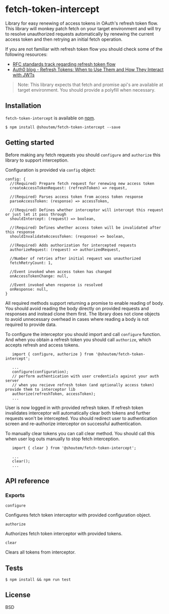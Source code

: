 # fetch-token-intercept
Library for easy renewing of access tokens in OAuth's refresh token flow. This library will monkey
patch fetch on your target environment and will try to resolve unauthorized requests automatically
by renewing the current access token and then retrying an initial fetch operation.

If you are not familiar with refresh token flow you should check some of the following resources:
- [RFC standards track regarding refresh token flow](https://tools.ietf.org/html/rfc6749#page-10)
- [Auth0 blog - Refresh Tokens: When to Use Them and How They Interact with JWTs](https://auth0.com/blog/refresh-tokens-what-are-they-and-when-to-use-them/)

>Note:
This library expects that fetch and promise api's are available at target environment. You should
provide a polyfill when necessary.

## Installation

`fetch-token-intercept` is available on [npm](https://www.npmjs.com/package/@shoutem/fetch-token-intercept).

```
$ npm install @shoutem/fetch-token-intercept --save
```

## Getting started

Before making any fetch requests you should `configure` and `authorize` this library to support
interception.

Configuration is provided via `config` object:

```
config: {
  //(Required) Prepare fetch request for renewing new access token
  createAccessTokenRequest: (refreshToken) => request,
   
  //(Required) Parses access token from access token response
  parseAccessToken: (response) => accessToken,
   
  //(Required) Defines whether interceptor will intercept this request or just let it pass through
  shouldIntercept: (request) => boolean,
   
  //(Required) Defines whether access token will be invalidated after this response
  shouldInvalidateAccessToken: (response) => boolean,
   
  //(Required) Adds authorization for intercepted requests
  authorizeRequest: (request) => authorizedRequest,
   
  //Number of retries after initial request was unauthorized
  fetchRetryCount: 1,
  
  //Event invoked when access token has changed
  onAccessTokenChange: null,
   
  //Event invoked when response is resolved
  onResponse: null,
}
```

All required methods support returning a promise to enable reading of body.
You should avoid reading the body directly on provided requests and responses and instead clone 
them first. The library does not clone objects to avoid unnecessary overhead in cases where 
reading a body is not required to provide data.

To configure the interceptor you should import and call `configure` function. And when you obtain
a refresh token you should call `authorize`, which accepts refresh and access tokens.

```
   import { configure, authorize } from '@shoutem/fetch-token-intercept';

   ...
   configure(configuration);
   // perform authentication with user credentials against your auth server
   // when you recieve refresh token (and optionally access token) provide them to interceptor lib
   authorize(refreshToken, accessToken);
   ...
```

User is now logged in with provided refresh token. If refresh token invalidates interceptor
will automatically clear both tokens and further requests won't be intercepted. You should redirect
user to authentication screen and re-authorize interceptor on successful authentication.

To manually clear tokens you can call clear method. You should call this when user log outs manually
to stop fetch interception.

```
   import { clear } from '@shoutem/fetch-token-intercept';

   ...
   clear();
   ...
```

## API reference

### Exports
 `configure`
 
 Configures fetch token interceptor with provided configuration object.
 
 `authorize` 
  
  Authorizes fetch token interceptor with provided tokens.
  
 `clear`
 
 Clears all tokens from interceptor.
 
 ## Tests
 
 
 ```
 $ npm install && npm run test
 ```
 
 
 ## License
 
 BSD
